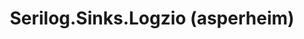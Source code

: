 ---
title: Serilog.Sinks.Logzio (asperheim)
project-url: https://github.com/asperheim/serilog-sinks-logzio
logo:
  logofile: dotnet.svg
  orientation: vertical
data-source: .NET code
shipping-tags:
  - from-your-code
---
